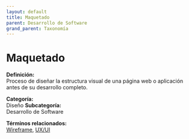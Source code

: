 ```yaml
---
layout: default
title: Maquetado
parent: Desarrollo de Software
grand_parent: Taxonomía
---
```


# Maquetado

**Definición:**  
Proceso de diseñar la estructura visual de una página web o aplicación antes de su desarrollo completo.

**Categoría:**  
Diseño 
**Subcategoría:**  
Desarrollo de Software

**Términos relacionados:**  
[Wireframe](https://maleniski.github.io/diccionario-angl-tec-mx/docs/taxonomia/diseño/desarrollo-de-software/wireframe.html), [UX/UI](https://maleniski.github.io/diccionario-angl-tec-mx/docs/taxonomia/diseño/desarrollo-de-software/uxui.html)
